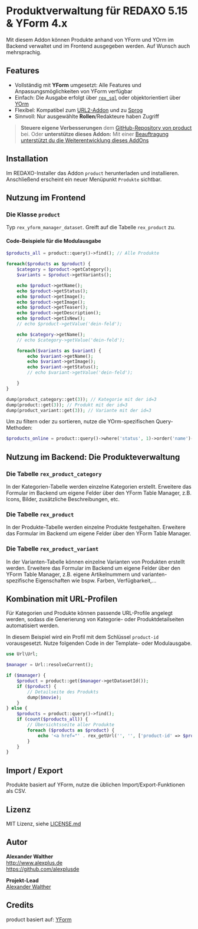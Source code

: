 # Produktverwaltung für REDAXO 5.15 & YForm 4.x

Mit diesem Addon können Produkte anhand von YForm und YOrm im Backend verwaltet und im Frontend ausgegeben werden. Auf Wunsch auch mehrsprachig.

## Features

* Vollständig mit **YForm** umgesetzt: Alle Features und Anpassungsmöglichkeiten von YForm verfügbar
* Einfach: Die Ausgabe erfolgt über [`rex_sql`](https://redaxo.org/doku/master/datenbank-queries) oder objektorientiert über [YOrm](https://github.com/yakamara/redaxo_yform_docs/blob/master/de_de/yorm.md)
* Flexibel: Kompatibel zum [URL2-Addon](https://github.com/tbaddade/redaxo_url) und zu [Sprog](https://github.com/tbaddade/redaxo_sprog)
* Sinnvoll: Nur ausgewählte **Rollen**/Redakteure haben Zugriff

> **Steuere eigene Verbesserungen** dem [GitHub-Repository von product](https://github.com/alexplusde/product) bei. Oder **unterstütze dieses Addon:** Mit einer [Beauftragung unterstützt du die Weiterentwicklung dieses AddOns](https://github.com/sponsors/alexplusde)

## Installation

Im REDAXO-Installer das Addon `product` herunterladen und installieren. Anschließend erscheint ein neuer Menüpunkt `Produkte` sichtbar.

## Nutzung im Frontend

### Die Klasse `product`

Typ `rex_yform_manager_dataset`. Greift auf die Tabelle `rex_product` zu.

#### Code-Beispiele für die Modulausgabe

```php
$products_all = product::query()->find(); // Alle Produkte

foreach($products as $product) {
    $category = $product->getCategory();
    $variants = $product->getVariants();

    echo $product->getName();
    echo $product->getStatus();
    echo $product->getImage();
    echo $product->getImage();
    echo $product->getTeaser();
    echo $product->getDescription();
    echo $product->getIsNew();
    // echo $product->getValue('dein-feld');

    echo $category->getName();
    // echo $category->getValue('dein-feld');

    foreach($variants as $variant) {
        echo $variant->getName();
        echo $variant->getImage();
        echo $variant->getStatus();
        // echo $variant->getValue('dein-feld');

    }
}

dump(product_category::get(3)); // Kategorie mit der id=3
dump(product::get(3)); // Produkt mit der id=3
dump(product_variant::get(3)); // Variante mit der id=3
```

Um zu filtern oder zu sortieren, nutze die YOrm-spezifischen Query-Methoden:

```php
$products_online = product::query()->where('status', 1)->order('name')->find(); // Alle Produkte
```

## Nutzung im Backend: Die Produkteverwaltung

### Die Tabelle `rex_product_category`

In der Kategorien-Tabelle werden einzelne Kategorien erstellt. Erweitere das Formular im Backend um eigene Felder über den YForm Table Manager, z.B. Icons, Bilder, zusätzliche Beschreibungen, etc.

### Die Tabelle `rex_product`

In der Produkte-Tabelle werden einzelne Produkte festgehalten. Erweitere das Formular im Backend um eigene Felder über den YForm Table Manager.

### Die Tabelle `rex_product_variant`

In der Varianten-Tabelle können einzelne Varianten von Produkten erstellt werden. Erweitere das Formular im Backend um eigene Felder über den YForm Table Manager, z.B. eigene Artikelnummern und varianten-spezifische Eigenschaften wie bspw. Farben, Verfügbarkeit,...

## Kombination mit URL-Profilen

Für Kategorien und Produkte können passende URL-Profile angelegt werden, sodass die Generierung von Kategorie- oder Produktdetailseiten automatisiert werden.

In diesem Beispiel wird ein Profil mit dem Schlüssel `product-id` vorausgesetzt. Nutze folgenden Code in der Template- oder Modulausgabe.

```php
use Url\Url;

$manager = Url::resolveCurrent();

if ($manager) {
    $product = product::get($manager->getDatasetId());
    if ($product) {
        // Detailseite des Produkts
        dump($movie);
    }
} else {
    $products = product::query()->find();
    if (count($products_all)) {
        // Übersichtsseite aller Produkte
        foreach ($products as $product) {
            echo '<a href="' . rex_getUrl('', '', ['product-id' => $product->getId()]) . '">' . $product->getName() . '</a>';
        }
    }
}
```

## Import / Export

Produkte basiert auf YForm, nutze die üblichen Import/Export-Funktionen als CSV.

## Lizenz

MIT Lizenz, siehe [LICENSE.md](https://github.com/alexplusde/product/blob/master/LICENSE.md)  

## Autor

**Alexander Walther**  
<http://www.alexplus.de>  
<https://github.com/alexplusde>  

**Projekt-Lead**  
[Alexander Walther](https://github.com/alexplusde)

## Credits

product basiert auf: [YForm](https://github.com/yakamara/redaxo_yform)  
